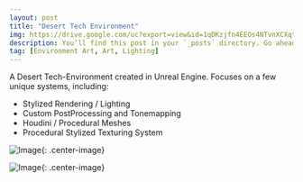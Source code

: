 ```yaml
---
layout: post
title: "Desert Tech Environment"
img: https://drive.google.com/uc?export=view&id=1qDKzjfn4EEOs4NTvnXCXqtFn_MCAofDO # Add image post (optional)
description: You’ll find this post in your `_posts` directory. Go ahead and edit it and re-build the site to see your changes. # Add post description (optional)
tag: [Environment Art, Art, Lighting]
---
```

A Desert Tech-Environment created in Unreal Engine. Focuses on a few unique systems, including:

- Stylized Rendering / Lighting
- Custom PostProcessing and Tonemapping
- Houdini / Procedural Meshes
- Procedural Stylized Texturing System

![Image](https://drive.google.com/uc?export=view&id=1wT-mLOnZUJXqFiDoT-O2PczFGowg66eE){: .center-image}

![Image](https://drive.google.com/uc?export=view&id=1-YJHJEs9OVMjw9qNjp9ZC7eBoTWlBfZD){: .center-image}